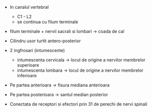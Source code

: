 - In canalul vertebral
	- C1 - L2
	- se continua cu filum terminale
- filum terminale + nervii sacrali si lombari -> coada de cal

- Cilindru usor turtit antero-posterior
- 2 ingfrosari (intumescente)
	- intumescenta cervicala -> locul de origine a nervilor membrelor superioare
	- intumescenta lombara -> locul de origine a nervilor membrelor inferioare
- Pe partea anterioara -> fisura mediana anterioara
- Pe partea posterioara -> santul median posterior
- Conectata de receptori si efectori prin 31 de perechi de nervi spinali